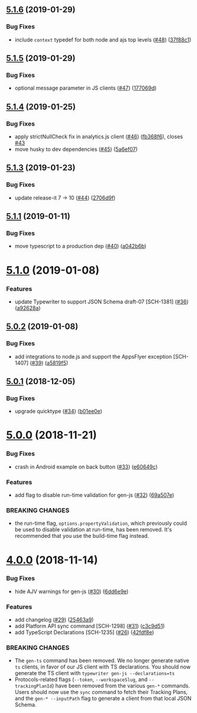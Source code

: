 ## [5.1.6](https://github.com/segmentio/typewriter/compare/5.1.5...5.1.6) (2019-01-29)


### Bug Fixes

* include `context` typedef for both node and ajs top levels ([#48](https://github.com/segmentio/typewriter/issues/48)) ([37f88c1](https://github.com/segmentio/typewriter/commit/37f88c1))



## [5.1.5](https://github.com/segmentio/typewriter/compare/5.1.4...5.1.5) (2019-01-29)


### Bug Fixes

* optional message parameter in JS clients ([#47](https://github.com/segmentio/typewriter/issues/47)) ([177069d](https://github.com/segmentio/typewriter/commit/177069d))



## [5.1.4](https://github.com/segmentio/typewriter/compare/5.1.3...5.1.4) (2019-01-25)


### Bug Fixes

* apply strictNullCheck fix in analytics.js client ([#46](https://github.com/segmentio/typewriter/issues/46)) ([fb368f6](https://github.com/segmentio/typewriter/commit/fb368f6)), closes [#43](https://github.com/segmentio/typewriter/issues/43)
* move husky to dev dependencies ([#45](https://github.com/segmentio/typewriter/issues/45)) ([5a6ef07](https://github.com/segmentio/typewriter/commit/5a6ef07))



## [5.1.3](https://github.com/segmentio/typewriter/compare/5.1.2...5.1.3) (2019-01-23)


### Bug Fixes

* update release-it 7 -> 10 ([#44](https://github.com/segmentio/typewriter/issues/44)) ([2706d9f](https://github.com/segmentio/typewriter/commit/2706d9f))



## [5.1.1](https://github.com/segmentio/typewriter/compare/5.1.0...5.1.1) (2019-01-11)


### Bug Fixes

* move typescript to a production dep ([#40](https://github.com/segmentio/typewriter/issues/40)) ([a042b6b](https://github.com/segmentio/typewriter/commit/a042b6b))



# [5.1.0](https://github.com/segmentio/typewriter/compare/5.0.2...5.1.0) (2019-01-08)


### Features

* update Typewriter to support JSON Schema draft-07 [SCH-1381] ([#36](https://github.com/segmentio/typewriter/issues/36)) ([a92628a](https://github.com/segmentio/typewriter/commit/a92628a))



## [5.0.2](https://github.com/segmentio/typewriter/compare/5.0.1...5.0.2) (2019-01-08)


### Bug Fixes

* add integrations to node.js and support the AppsFlyer exception [SCH-1407] ([#39](https://github.com/segmentio/typewriter/issues/39)) ([a5819f5](https://github.com/segmentio/typewriter/commit/a5819f5))



## [5.0.1](https://github.com/segmentio/typewriter/compare/5.0.0...5.0.1) (2018-12-05)


### Bug Fixes

* upgrade quicktype ([#34](https://github.com/segmentio/typewriter/issues/34)) ([b01ee0e](https://github.com/segmentio/typewriter/commit/b01ee0e))



# [5.0.0](https://github.com/segmentio/typewriter/compare/4.0.0...5.0.0) (2018-11-21)


### Bug Fixes

* crash in Android example on back button ([#33](https://github.com/segmentio/typewriter/issues/33)) ([e60649c](https://github.com/segmentio/typewriter/commit/e60649c))


### Features

* add flag to disable run-time validation for gen-js ([#32](https://github.com/segmentio/typewriter/issues/32)) ([69a507e](https://github.com/segmentio/typewriter/commit/69a507e))


### BREAKING CHANGES

* the run-time flag, `options.propertyValidation`, which previously could be used to disable validation at run-time, has been removed. It's recommended that you use the build-time flag instead.



# [4.0.0](https://github.com/segmentio/typewriter/compare/3.2.5...4.0.0) (2018-11-14)


### Bug Fixes

* hide AJV warnings for gen-js ([#30](https://github.com/segmentio/typewriter/issues/30)) ([6dd6e9e](https://github.com/segmentio/typewriter/commit/6dd6e9e))


### Features

* add changelog ([#29](https://github.com/segmentio/typewriter/issues/29)) ([25463a9](https://github.com/segmentio/typewriter/commit/25463a9))
* add Platform API sync command [SCH-1298] ([#31](https://github.com/segmentio/typewriter/issues/31)) ([c3c9d51](https://github.com/segmentio/typewriter/commit/c3c9d51))
* add TypeScript Declarations [SCH-1235] ([#26](https://github.com/segmentio/typewriter/issues/26)) ([42fdf8e](https://github.com/segmentio/typewriter/commit/42fdf8e))


### BREAKING CHANGES

* The `gen-ts` command has been removed. We no longer generate native `ts` clients, in favor of our JS client with TS declarations. You should now generate the TS client with `typewriter gen-js --declarations=ts`
* Protocols-related flags (`--token`, `--workspaceSlug`, and `--trackingPlanId`) have been removed from the various `gen-*` commands. Users should now use the `sync` command to fetch their Tracking Plans, and the `gen-* --inputPath` flag to generate a client from that local JSON Schema.



